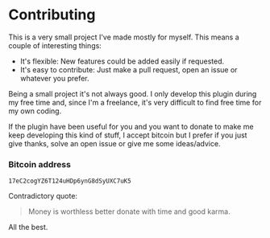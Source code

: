 # Contributing

This is a very small project I've made mostly for myself. This means a couple
of interesting things:

- It's flexible: New features could be added easily if requested.
- It's easy to contribute: Just make a pull request, open an issue or whatever
  you prefer.

Being a small project it's not always good. I only develop this plugin during
my free time and, since I'm a freelance, it's very difficult to find free time
for my own coding.

If the plugin have been useful for you and you want to donate to make me keep
developing this kind of stuff, I accept bitcoin but I prefer if you just give
thanks, solve an open issue or give me some ideas/advice.

### Bitcoin address

```
17eC2cogYZ6T124uHDp6ynG8dSyUXC7uK5
```

Contradictory quote:

> Money is worthless better donate with time and good karma.

All the best.
